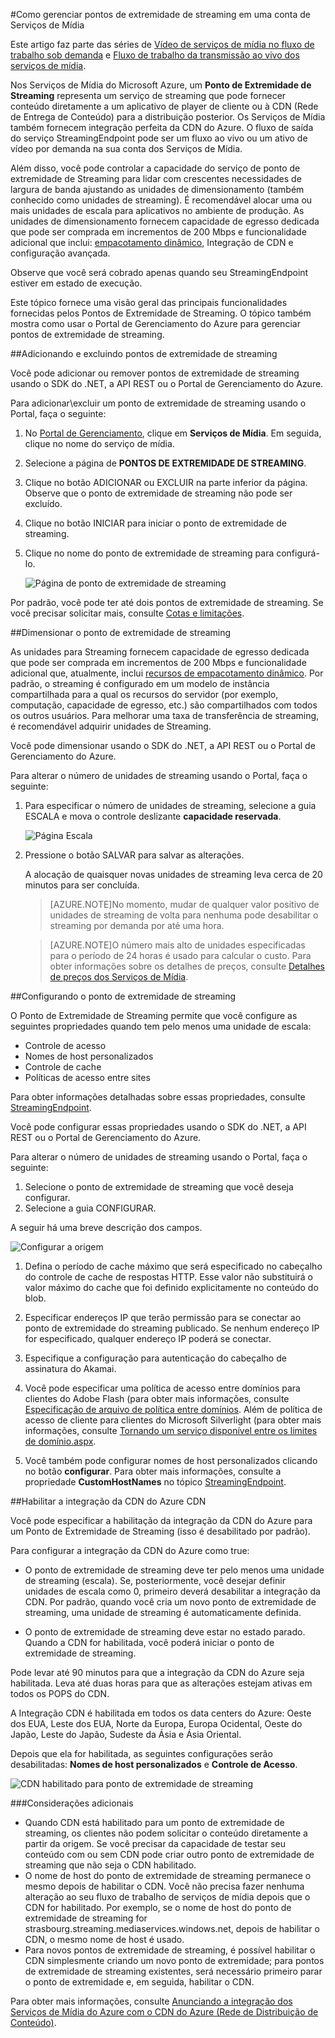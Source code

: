 <properties 
	pageTitle="Como gerenciar pontos de extremidade de streaming em uma conta de Serviços de Mídia" 
	description="Este tópico mostra como gerenciar pontos de extremidade de Streaming usando o Portal de Gerenciamento do Azure." 
	services="media-services" 
	documentationCenter="" 
	authors="Juliako" 
	manager="dwrede" 
	editor=""/>

<tags 
	ms.service="media-services" 
	ms.workload="media" 
	ms.tgt_pltfrm="na" 
	ms.devlang="na" 
	ms.topic="article" 
	ms.date="06/16/2015" 
	ms.author="juliako"/>


#<a id="managemediaservicesorigins"></a>Como gerenciar pontos de extremidade de streaming em uma conta de Serviços de Mídia

Este artigo faz parte das séries de [Vídeo de serviços de mídia no fluxo de trabalho sob demanda](media-services-video-on-demand-workflow.md) e [Fluxo de trabalho da transmissão ao vivo dos serviços de mídia](media-services-live-streaming-workflow.md).


Nos Serviços de Mídia do Microsoft Azure, um **Ponto de Extremidade de Streaming** representa um serviço de streaming que pode fornecer conteúdo diretamente a um aplicativo de player de cliente ou à CDN (Rede de Entrega de Conteúdo) para a distribuição posterior. Os Serviços de Mídia também fornecem integração perfeita da CDN do Azure. O fluxo de saída do serviço StreamingEndpoint pode ser um fluxo ao vivo ou um ativo de vídeo por demanda na sua conta dos Serviços de Mídia.

Além disso, você pode controlar a capacidade do serviço de ponto de extremidade de Streaming para lidar com crescentes necessidades de largura de banda ajustando as unidades de dimensionamento (também conhecido como unidades de streaming). É recomendável alocar uma ou mais unidades de escala para aplicativos no ambiente de produção. As unidades de dimensionamento fornecem capacidade de egresso dedicada que pode ser comprada em incrementos de 200 Mbps e funcionalidade adicional que inclui: [empacotamento dinâmico](https://msdn.microsoft.com/library/azure/jj889436.aspx), Integração de CDN e configuração avançada.

Observe que você será cobrado apenas quando seu StreamingEndpoint estiver em estado de execução.

Este tópico fornece uma visão geral das principais funcionalidades fornecidas pelos Pontos de Extremidade de Streaming. O tópico também mostra como usar o Portal de Gerenciamento do Azure para gerenciar pontos de extremidade de streaming.


##Adicionando e excluindo pontos de extremidade de streaming 

Você pode adicionar ou remover pontos de extremidade de streaming usando o SDK do .NET, a API REST ou o Portal de Gerenciamento do Azure.

Para adicionar\\excluir um ponto de extremidade de streaming usando o Portal, faça o seguinte:

1. No [Portal de Gerenciamento](https://manage.windowsazure.com/), clique em **Serviços de Mídia**. Em seguida, clique no nome do serviço de mídia.
2. Selecione a página de **PONTOS DE EXTREMIDADE DE STREAMING**. 
3. Clique no botão ADICIONAR ou EXCLUIR na parte inferior da página. Observe que o ponto de extremidade de streaming não pode ser excluído. 
4. Clique no botão INICIAR para iniciar o ponto de extremidade de streaming. 
5. Clique no nome do ponto de extremidade de streaming para configurá-lo.   

	![Página de ponto de extremidade de streaming][streaming-endpoint]


Por padrão, você pode ter até dois pontos de extremidade de streaming. Se você precisar solicitar mais, consulte [Cotas e limitações](media-services-quotas-and-limitations/).

##<a id="scale_streaming_endpoints"></a>Dimensionar o ponto de extremidade de streaming

As unidades para Streaming fornecem capacidade de egresso dedicada que pode ser comprada em incrementos de 200 Mbps e funcionalidade adicional que, atualmente, inclui [recursos de empacotamento dinâmico](http://go.microsoft.com/fwlink/?LinkId=276874). Por padrão, o streaming é configurado em um modelo de instância compartilhada para a qual os recursos do servidor (por exemplo, computação, capacidade de egresso, etc.) são compartilhados com todos os outros usuários. Para melhorar uma taxa de transferência de streaming, é recomendável adquirir unidades de Streaming.

Você pode dimensionar usando o SDK do .NET, a API REST ou o Portal de Gerenciamento do Azure.

Para alterar o número de unidades de streaming usando o Portal, faça o seguinte:

1. Para especificar o número de unidades de streaming, selecione a guia ESCALA e mova o controle deslizante **capacidade reservada**.

	![Página Escala](./media/media-services-manage-origins/media-services-origin-scale.png)

4. Pressione o botão SALVAR para salvar as alterações.

	A alocação de quaisquer novas unidades de streaming leva cerca de 20 minutos para ser concluída.

	 
	>[AZURE.NOTE]No momento, mudar de qualquer valor positivo de unidades de streaming de volta para nenhuma pode desabilitar o streaming por demanda por até uma hora.

	>[AZURE.NOTE]O número mais alto de unidades especificadas para o período de 24 horas é usado para calcular o custo. Para obter informações sobre os detalhes de preços, consulte [Detalhes de preços dos Serviços de Mídia](http://go.microsoft.com/fwlink/?LinkId=275107).
	
##<a id="configure_streaming_endpoints"></a>Configurando o ponto de extremidade de streaming

O Ponto de Extremidade de Streaming permite que você configure as seguintes propriedades quando tem pelo menos uma unidade de escala:

- Controle de acesso
- Nomes de host personalizados
- Controle de cache
- Políticas de acesso entre sites

Para obter informações detalhadas sobre essas propriedades, consulte [StreamingEndpoint](https://msdn.microsoft.com/library/azure/dn783468.aspx).

Você pode configurar essas propriedades usando o SDK do .NET, a API REST ou o Portal de Gerenciamento do Azure.

Para alterar o número de unidades de streaming usando o Portal, faça o seguinte:

1. Selecione o ponto de extremidade de streaming que você deseja configurar.
1. Selecione a guia CONFIGURAR.
  
A seguir há uma breve descrição dos campos.

![Configurar a origem][configure-origin]
  

1. Defina o período de cache máximo que será especificado no cabeçalho do controle de cache de respostas HTTP. Esse valor não substituirá o valor máximo do cache que foi definido explicitamente no conteúdo do blob.

2. Especificar endereços IP que terão permissão para se conectar ao ponto de extremidade do streaming publicado. Se nenhum endereço IP for especificado, qualquer endereço IP poderá se conectar.

3. Especifique a configuração para autenticação do cabeçalho de assinatura do Akamai.

4. Você pode especificar uma política de acesso entre domínios para clientes do Adobe Flash (para obter mais informações, consulte [Especificação de arquivo de política entre domínios](http://www.adobe.com/devnet/articles/crossdomain_policy_file_spec.html). Além de política de acesso de cliente para clientes do Microsoft Silverlight (para obter mais informações, consulte [Tornando um serviço disponível entre os limites de domínio.aspx](https://msdn.microsoft.com/library/cc197955(v=vs.95).aspx).

5. Você também pode configurar nomes de host personalizados clicando no botão **configurar**. Para obter mais informações, consulte a propriedade **CustomHostNames** no tópico [StreamingEndpoint](https://msdn.microsoft.com/library/dn783468.aspx).


##<a id="enable_cdn"></a>Habilitar a integração da CDN do Azure CDN

Você pode especificar a habilitação da integração da CDN do Azure para um Ponto de Extremidade de Streaming (isso é desabilitado por padrão).

Para configurar a integração da CDN do Azure como true:

- O ponto de extremidade de streaming deve ter pelo menos uma unidade de streaming (escala). Se, posteriormente, você desejar definir unidades de escala como 0, primeiro deverá desabilitar a integração da CDN. Por padrão, quando você cria um novo ponto de extremidade de streaming, uma unidade de streaming é automaticamente definida.

- O ponto de extremidade de streaming deve estar no estado parado. Quando a CDN for habilitada, você poderá iniciar o ponto de extremidade de streaming.

Pode levar até 90 minutos para que a integração da CDN do Azure seja habilitada. Leva até duas horas para que as alterações estejam ativas em todos os POPS do CDN.


A Integração CDN é habilitada em todos os data centers do Azure: Oeste dos EUA, Leste dos EUA, Norte da Europa, Europa Ocidental, Oeste do Japão, Leste do Japão, Sudeste da Ásia e Ásia Oriental.

Depois que ela for habilitada, as seguintes configurações serão desabilitadas: **Nomes de host personalizados** e **Controle de Acesso**.

![CDN habilitado para ponto de extremidade de streaming][streaming-endpoint-enable-cdn]


###Considerações adicionais

- Quando CDN está habilitado para um ponto de extremidade de streaming, os clientes não podem solicitar o conteúdo diretamente a partir da origem. Se você precisar da capacidade de testar seu conteúdo com ou sem CDN pode criar outro ponto de extremidade de streaming que não seja o CDN habilitado.
- O nome de host do ponto de extremidade de streaming permanece o mesmo depois de habilitar o CDN. Você não precisa fazer nenhuma alteração ao seu fluxo de trabalho de serviços de mídia depois que o CDN for habilitado. Por exemplo, se o nome de host do ponto de extremidade de streaming for strasbourg.streaming.mediaservices.windows.net, depois de habilitar o CDN, o mesmo nome de host é usado.
- Para novos pontos de extremidade de streaming, é possível habilitar o CDN simplesmente criando um novo ponto de extremidade; para pontos de extremidade de streaming existentes, será necessário primeiro parar o ponto de extremidade e, em seguida, habilitar o CDN.
 

Para obter mais informações, consulte [Anunciando a integração dos Serviços de Mídia do Azure com o CDN do Azure (Rede de Distribuição de Conteúdo)](http://azure.microsoft.com/blog/2015/03/17/announcing-azure-media-services-integration-with-azure-cdn-content-delivery-network/).


[streaming-endpoint-enable-cdn]: ./media/media-services-manage-origins/media-services-origins-enable-cdn.png
[streaming-endpoint]: ./media/media-services-manage-origins/media-services-origins-page.png
[configure-origin]: ./media/media-services-manage-origins/media-services-origins-configure.png
[configure-origin-configure-custom-host-names]: ./media/media-services-manage-origins/media-services-configure-custom-host-names.png
 

<!---HONumber=August15_HO6-->